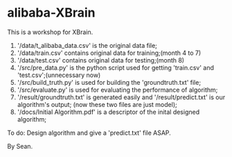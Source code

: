 alibaba-XBrain
==============

This is a workshop for XBrain.

1. '/data/t_alibaba_data.csv' is the original data file;
2. '/data/train.csv' contains original data for training;(month 4 to 7)
3. '/data/test.csv' contains original data for testing;(month 8)
4. '/src/pre_data.py' is the python script used for getting 'train.csv' and 'test.csv';(unnecessary now)
5. '/src/build_truth.py' is used for building the 'groundtruth.txt' file;
6. '/src/evaluate.py' is used for evaluating the performance of algorithm;
7. '/result/groundtruth.txt' is generated easily and '/result/predict.txt' is our algorithm's output; (now these two files are just model);
8. '/docs/Initial Algorithm.pdf' is a descriptor of the inital designed algorithm;

To do:
  Design algorithm and give a 'predict.txt' file ASAP. 
  

By Sean.
